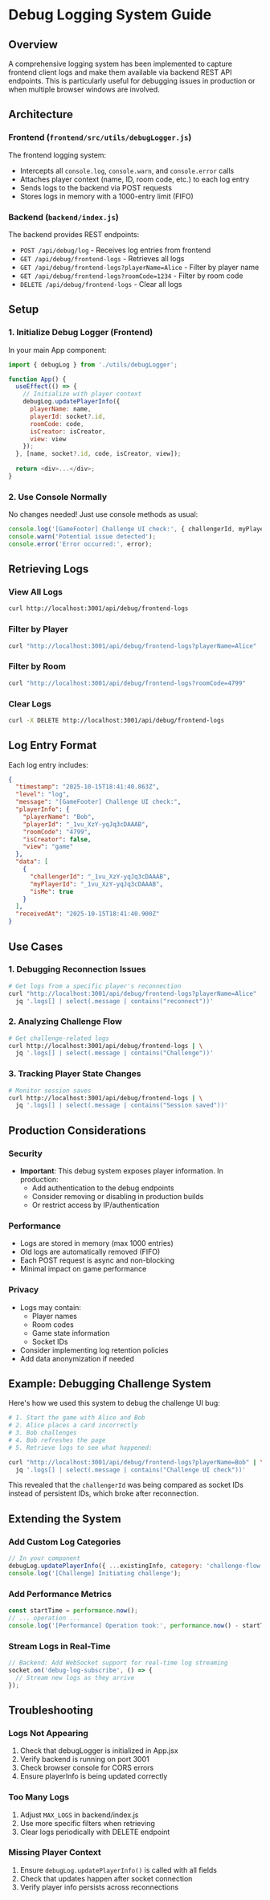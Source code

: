 # Debug Logging System Guide

## Overview

A comprehensive logging system has been implemented to capture frontend client logs and make them available via backend REST API endpoints. This is particularly useful for debugging issues in production or when multiple browser windows are involved.

## Architecture

### Frontend (`frontend/src/utils/debugLogger.js`)

The frontend logging system:
- Intercepts all `console.log`, `console.warn`, and `console.error` calls
- Attaches player context (name, ID, room code, etc.) to each log entry
- Sends logs to the backend via POST requests
- Stores logs in memory with a 1000-entry limit (FIFO)

### Backend (`backend/index.js`)

The backend provides REST endpoints:
- `POST /api/debug/log` - Receives log entries from frontend
- `GET /api/debug/frontend-logs` - Retrieves all logs
- `GET /api/debug/frontend-logs?playerName=Alice` - Filter by player name
- `GET /api/debug/frontend-logs?roomCode=1234` - Filter by room code
- `DELETE /api/debug/frontend-logs` - Clear all logs

## Setup

### 1. Initialize Debug Logger (Frontend)

In your main App component:

```javascript
import { debugLog } from './utils/debugLogger';

function App() {
  useEffect(() => {
    // Initialize with player context
    debugLog.updatePlayerInfo({
      playerName: name,
      playerId: socket?.id,
      roomCode: code,
      isCreator: isCreator,
      view: view
    });
  }, [name, socket?.id, code, isCreator, view]);
  
  return <div>...</div>;
}
```

### 2. Use Console Normally

No changes needed! Just use console methods as usual:

```javascript
console.log('[GameFooter] Challenge UI check:', { challengerId, myPlayerId });
console.warn('Potential issue detected');
console.error('Error occurred:', error);
```

## Retrieving Logs

### View All Logs

```bash
curl http://localhost:3001/api/debug/frontend-logs
```

### Filter by Player

```bash
curl "http://localhost:3001/api/debug/frontend-logs?playerName=Alice"
```

### Filter by Room

```bash
curl "http://localhost:3001/api/debug/frontend-logs?roomCode=4799"
```

### Clear Logs

```bash
curl -X DELETE http://localhost:3001/api/debug/frontend-logs
```

## Log Entry Format

Each log entry includes:

```json
{
  "timestamp": "2025-10-15T18:41:40.863Z",
  "level": "log",
  "message": "[GameFooter] Challenge UI check:",
  "playerInfo": {
    "playerName": "Bob",
    "playerId": "_1vu_XzY-yqJq3cDAAAB",
    "roomCode": "4799",
    "isCreator": false,
    "view": "game"
  },
  "data": [
    {
      "challengerId": "_1vu_XzY-yqJq3cDAAAB",
      "myPlayerId": "_1vu_XzY-yqJq3cDAAAB",
      "isMe": true
    }
  ],
  "receivedAt": "2025-10-15T18:41:40.900Z"
}
```

## Use Cases

### 1. Debugging Reconnection Issues

```bash
# Get logs from a specific player's reconnection
curl "http://localhost:3001/api/debug/frontend-logs?playerName=Alice" | \
  jq '.logs[] | select(.message | contains("reconnect"))'
```

### 2. Analyzing Challenge Flow

```bash
# Get challenge-related logs
curl http://localhost:3001/api/debug/frontend-logs | \
  jq '.logs[] | select(.message | contains("Challenge"))'
```

### 3. Tracking Player State Changes

```bash
# Monitor session saves
curl http://localhost:3001/api/debug/frontend-logs | \
  jq '.logs[] | select(.message | contains("Session saved"))'
```

## Production Considerations

### Security

- **Important**: This debug system exposes player information. In production:
  - Add authentication to the debug endpoints
  - Consider removing or disabling in production builds
  - Or restrict access by IP/authentication

### Performance

- Logs are stored in memory (max 1000 entries)
- Old logs are automatically removed (FIFO)
- Each POST request is async and non-blocking
- Minimal impact on game performance

### Privacy

- Logs may contain:
  - Player names
  - Room codes
  - Game state information
  - Socket IDs
- Consider implementing log retention policies
- Add data anonymization if needed

## Example: Debugging Challenge System

Here's how we used this system to debug the challenge UI bug:

```bash
# 1. Start the game with Alice and Bob
# 2. Alice places a card incorrectly
# 3. Bob challenges
# 4. Bob refreshes the page
# 5. Retrieve logs to see what happened:

curl "http://localhost:3001/api/debug/frontend-logs?playerName=Bob" | \
  jq '.logs[] | select(.message | contains("Challenge UI check"))'
```

This revealed that the `challengerId` was being compared as socket IDs instead of persistent IDs, which broke after reconnection.

## Extending the System

### Add Custom Log Categories

```javascript
// In your component
debugLog.updatePlayerInfo({ ...existingInfo, category: 'challenge-flow' });
console.log('[Challenge] Initiating challenge');
```

### Add Performance Metrics

```javascript
const startTime = performance.now();
// ... operation ...
console.log('[Performance] Operation took:', performance.now() - startTime, 'ms');
```

### Stream Logs in Real-Time

```javascript
// Backend: Add WebSocket support for real-time log streaming
socket.on('debug-log-subscribe', () => {
  // Stream new logs as they arrive
});
```

## Troubleshooting

### Logs Not Appearing

1. Check that debugLogger is initialized in App.jsx
2. Verify backend is running on port 3001
3. Check browser console for CORS errors
4. Ensure playerInfo is being updated correctly

### Too Many Logs

1. Adjust `MAX_LOGS` in backend/index.js
2. Use more specific filters when retrieving
3. Clear logs periodically with DELETE endpoint

### Missing Player Context

1. Ensure `debugLog.updatePlayerInfo()` is called with all fields
2. Check that updates happen after socket connection
3. Verify player info persists across reconnections
